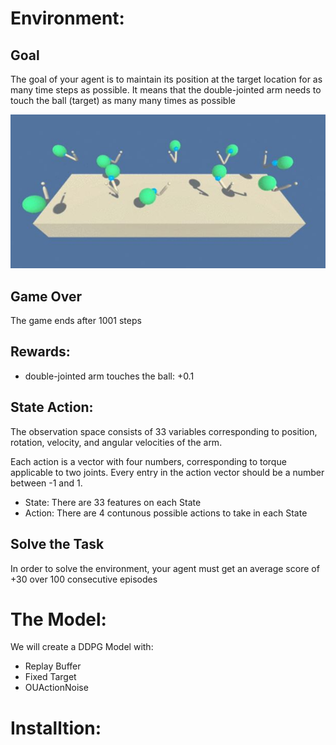 # Environment:

## Goal
The goal of your agent is to maintain its position at the target location for as many time steps as possible. It means that the double-jointed arm needs to touch the ball (target) as many many times as possible

![double-jointed-arm](arm.JPG)

## Game Over
The game ends after 1001 steps

## Rewards:
- double-jointed arm touches the ball: +0.1

## State Action:
The observation space consists of 33 variables corresponding to position, rotation, velocity, and angular velocities of the arm. 

Each action is a vector with four numbers, corresponding to torque applicable to two joints. Every entry in the action vector should be a number between -1 and 1.

- State: There are 33 features on each State
- Action: There are 4 contunous possible actions to take in each State

## Solve the Task
In order to solve the environment, your agent must get an average score of +30 over 100 consecutive episodes

# The Model:
We will create a DDPG Model with:
- Replay Buffer
- Fixed Target 
- OUActionNoise

# Installtion:
